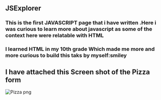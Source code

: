 ## JSExplorer

### This is the first JAVASCRIPT page that i have written .Here i was curious to learn more about javascript as some of the context here were relatable with HTML 
### I learned HTML in my 10th grade Which made me more and more curious to build this taks by myself:smiley 
## I have attached this Screen shot of the Pizza form 
![Pizza png](https://user-images.githubusercontent.com/92712034/142717430-954fd348-1d08-463c-9fe0-68448085eb04.png)
